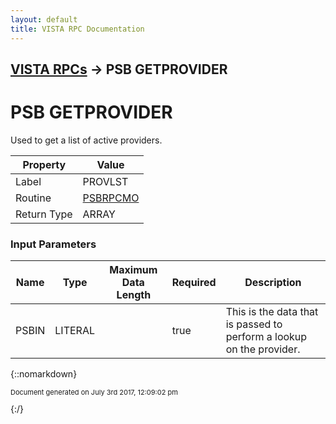 ```yaml
---
layout: default
title: VISTA RPC Documentation
---
```


## [VISTA RPCs](TableOfContents) &#8594; PSB GETPROVIDER
# PSB GETPROVIDER

Used to get a list of active providers.

Property | Value
--- | ---
Label | PROVLST
Routine | [PSBRPCMO](http://code.osehra.org/dox/Routine_PSBRPCMO_source.html)
Return Type | ARRAY


### Input Parameters

Name | Type | Maximum Data Length | Required | Description
--- | --- | --- | --- | ---
PSBIN | LITERAL |  | true | This is the data that is passed to perform a lookup on the provider.



{::nomarkdown} <br/><p style="font-size: 11px">Document generated on July 3rd 2017, 12:09:02 pm</p>{:/}